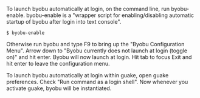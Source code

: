 To launch byobu automatically at login, on the command line, run byobu-enable. byobu-enable is a "wrapper script for enabling/disabling automatic startup of byobu after login into text console".

```
$ byobu-enable
```

Otherwise run byobu and type F9 to bring up the "Byobu Configuration Menu". Arrow down to "Byobu currently does not launch at login (toggle on)" and hit
enter. Byobu will now launch at login. Hit tab to focus Exit and hit
enter to leave the configuration menu.

To launch byobu automatically at login within guake, open guake preferences. Check "Run command as a login shell". Now whenever you activate guake, byobu
will be instantiated.